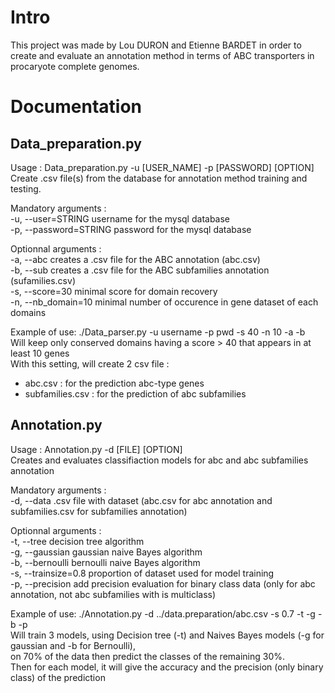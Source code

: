 # Intro

This project was made by Lou DURON and Etienne BARDET in order to create and evaluate an annotation method in terms of ABC transporters in procaryote complete genomes.

# Documentation

## Data_preparation.py

Usage : Data_preparation.py -u [USER_NAME] -p [PASSWORD] [OPTION]  
Create .csv file(s) from the database for annotation method training and testing.

Mandatory arguments :  
  -u, --user=STRING   username for the mysql database  
  -p, --password=STRING   password for the mysql database 
  
Optionnal arguments :  
  -a, --abc   creates a .csv file for the ABC annotation (abc.csv)  
  -b, --sub   creates a .csv file for the ABC subfamilies annotation (sufamilies.csv)  
  -s, --score=30   minimal score for domain recovery  
  -n, --nb_domain=10    minimal number of occurence in gene dataset of each domains  
  
Example of use: ./Data_parser.py -u username -p pwd -s 40 -n 10 -a -b  
Will keep only conserved domains having a score > 40 that appears in at least 10 genes  
With this setting, will create 2 csv file :
- abc.csv : for the prediction abc-type genes
- subfamilies.csv : for the prediction of abc subfamilies


## Annotation.py

Usage : Annotation.py -d [FILE] [OPTION]  
Creates and evaluates classifiaction models for abc and abc subfamilies annotation

Mandatory arguments :  
  -d, --data   .csv file with dataset (abc.csv for abc annotation and subfamilies.csv for subfamilies annotation)
  
Optionnal arguments :  
  -t, --tree    decision tree algorithm  
  -g, --gaussian    gaussian naive Bayes algorithm  
  -b, --bernoulli   bernoulli naive Bayes algorithm  
  -s, --trainsize=0.8   proportion of dataset used for model training  
  -p, --precision   add precision evaluation for binary class data (only for abc annotation, not abc subfamilies with is multiclass)  

Example of use: ./Annotation.py -d ../data.preparation/abc.csv -s 0.7 -t -g -b -p  
Will train 3 models, using Decision tree (-t) and Naives Bayes models (-g for gaussian and -b for Bernoulli),  
on 70% of the data then predict the classes of the remaining 30%.  
Then for each model, it will give the accuracy and the precision (only binary class) of the prediction



